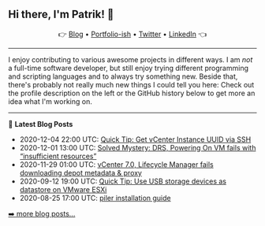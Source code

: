 ## Hi there, I'm Patrik! 👋

<p align="center">
    👉
    <a href="https://patrik.kernstock.net">Blog</a> •
    <a href="https://patrik.kernstock.io">Portfolio-ish</a> •
    <a href="https://twitter.com/Patschi95">Twitter</a> •
    <a href="https://www.linkedin.com/in/pkernstock/">LinkedIn</a>
    👈
</p> 

---

I enjoy contributing to various awesome projects in different ways. I am *not* a full-time software developer, but still enjoy trying different programming and scripting languages and to always try something new. Beside that, there's probably not really much new things I could tell you here: Check out the profile description on the left or the GitHub history below to get more an idea what I'm working on.

---

📕 **Latest Blog Posts**
- 2020-12-04 22:00 UTC: <a href="https://patrik.kernstock.net/2020/12/quick-tip-get-vcenter-instance-uuid-via-ssh/" target="_blank">Quick Tip: Get vCenter Instance UUID via SSH</a>
- 2020-12-01 13:00 UTC: <a href="https://patrik.kernstock.net/2020/12/solved-mystery-drs-powering-on-vm-fails-with-insufficient-resources/" target="_blank">Solved Mystery: DRS, Powering On VM fails with “insufficient resources”</a>
- 2020-11-29 01:00 UTC: <a href="https://patrik.kernstock.net/2020/11/vcenter-7-0-lifecycle-manager-fails-downloading-depot-metadata-proxy/" target="_blank">vCenter 7.0, Lifecycle Manager fails downloading depot metadata & proxy</a>
- 2020-09-12 19:00 UTC: <a href="https://patrik.kernstock.net/2020/09/quick-tip-use-usb-storage-devices-as-datastore/" target="_blank">Quick Tip: Use USB storage devices as datastore on VMware ESXi</a>
- 2020-08-25 17:00 UTC: <a href="https://patrik.kernstock.net/2020/08/mailpiler-installation-guide/" target="_blank">piler installation guide</a>

[➡️ more blog posts...](https://patrik.kernstock.net)
